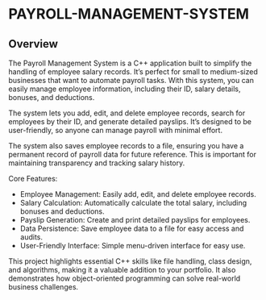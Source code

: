 # PAYROLL-MANAGEMENT-SYSTEM


## Overview
The Payroll Management System is a C++ application built to simplify the handling of employee salary records. It’s perfect for small to medium-sized businesses that want to automate payroll tasks. With this system, you can easily manage employee information, including their ID, salary details, bonuses, and deductions.

The system lets you add, edit, and delete employee records, search for employees by their ID, and generate detailed payslips. It’s designed to be user-friendly, so anyone can manage payroll with minimal effort.

The system also saves employee records to a file, ensuring you have a permanent record of payroll data for future reference. This is important for maintaining transparency and tracking salary history.

Core Features:
- Employee Management: Easily add, edit, and delete employee records.
- Salary Calculation: Automatically calculate the total salary, including bonuses and deductions.
- Payslip Generation: Create and print detailed payslips for employees.
- Data Persistence: Save employee data to a file for easy access and audits.
- User-Friendly Interface: Simple menu-driven interface for easy use.

This project highlights essential C++ skills like file handling, class design, and algorithms, making it a valuable addition to your portfolio. It also demonstrates how object-oriented programming can solve real-world business challenges.

